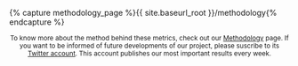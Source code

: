{% capture methodology_page %}{{ site.baseurl_root }}/methodology{% endcapture %}
<center>
<small>
To know more about the method behind these metrics, check out our <a href="{{methodology_page}}">Methodology</a> page.
If you want to be informed of future developments of our project, please suscribe to its <a href="https://twitter.com/genderednews">Twitter account</a>. This account publishes our most important results every week.
</small>
</center>

